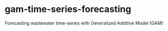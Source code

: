 # gam-time-series-forecasting
Forecasting wastewater time-series with Generalized Additive Model (GAM)
